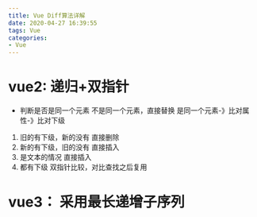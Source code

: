 ```yaml
---
title: Vue Diff算法详解
date: 2020-04-27 16:39:55
tags: Vue
categories: 
- Vue
---
```

# vue2: 递归+双指针
* 判断是否是同一个元素 
不是同一个元素，直接替换
是同一个元素-》比对属性-》比对下级
1. 旧的有下级，新的没有 直接删除
2. 新的有下级，旧的没有 直接插入
3. 是文本的情况 直接插入
4. 都有下级 双指针比较，对比查找之后复用 

# vue3： 采用最长递增子序列

